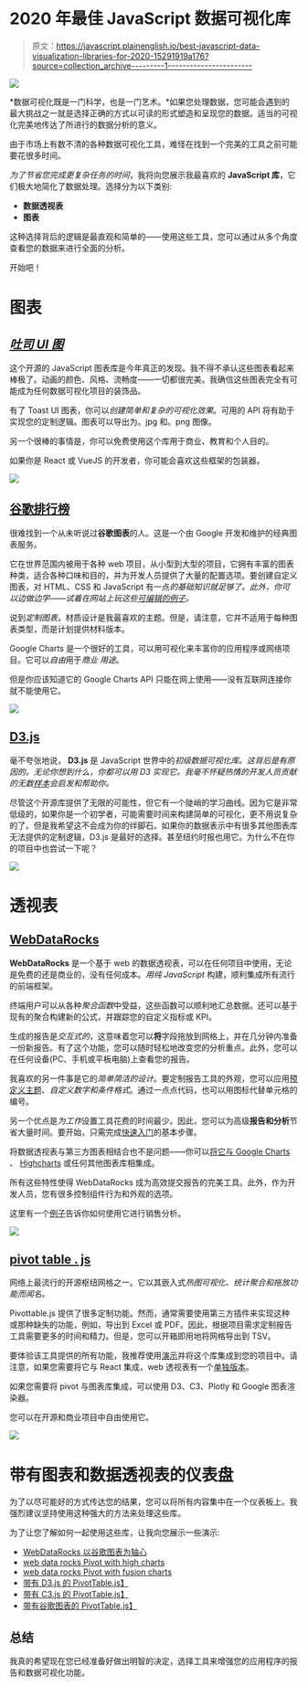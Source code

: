 # 2020 年最佳 JavaScript 数据可视化库

> 原文：<https://javascript.plainenglish.io/best-javascript-data-visualization-libraries-for-2020-15291919a176?source=collection_archive---------1----------------------->

![](img/cad9675c5b5e170357bfbd2b5f3521ff.png)

*数据可视化既是一门科学，也是一门艺术。*如果您处理数据，您可能会遇到的最大挑战之一就是选择正确的方式以可读的形式塑造和呈现您的数据。适当的可视化完美地传达了所进行的数据分析的意义。

由于市场上有数不清的各种数据可视化工具，难怪在找到一个完美的工具之前可能要花很多时间。

*为了节省您完成更复杂任务的时间*，我将向您展示我最喜欢的 **JavaScript 库**，它们极大地简化了数据处理。选择分为以下类别:

*   **数据透视表**
*   **图表**

这种选择背后的逻辑是最直观和简单的——使用这些工具，您可以通过从多个角度查看您的数据来进行全面的分析。

开始吧！

# 图表

## [***吐司 UI 图***](https://ui.toast.com/tui-chart/?r=jspe)

这个开源的 JavaScript 图表库是今年真正的发现。我不得不承认这些图表看起来棒极了。动画的颜色、风格、流畅度——一切都很完美。我确信这些图表完全有可能成为任何数据可视化项目的装饰品。

有了 Toast UI 图表，你可以*创建简单和复杂的可视化效果*。可用的 API 将有助于实现您的定制逻辑。图表可以导出为。jpg 和。png 图像。

另一个很棒的事情是，你可以免费使用这个库用于商业、教育和个人目的。

如果你是 React 或 VueJS 的开发者，你可能会喜欢这些框架的包装器。

![](img/d4615c01bab57fcacb9e724ecd692b21.png)

## [**谷歌排行榜**](https://developers.google.com/chart/?r=jspe)

很难找到一个从未听说过**谷歌图表**的人。这是一个由 Google 开发和维护的经典图表服务。

它在世界范围内被用于各种 web 项目，从小型到大型的项目，它拥有丰富的图表种类，适合各种口味和目的，并为开发人员提供了大量的配置选项。要创建自定义图表，对 HTML、CSS 和 JavaScript 有一点*的基础知识就足够了。此外，你可以边做边学——试着在网站上玩这些[可编辑的例子](https://developers.google.com/chart/interactive/docs/gallery/?r=btpg)。*

说到*定制图表*，材质设计是我最喜欢的主题。但是，请注意，它并不适用于每种图表类型，而是计划提供材料版本。

Google Charts 是一个很好的工具，可以用可视化来丰富你的应用程序或网络项目。它可以*自由*用于*商业* *用途*。

但是你应该知道它的 Google Charts API 只能在网上使用——没有互联网连接你就不能使用它。

![](img/074272da3de711de91a7b744cb71765f.png)

## [**D3.js**](https://d3js.org/?r=btpg)

毫不夸张地说， **D3.js** 是 JavaScript 世界中的*初级数据可视化库。这背后是有原因的。无论你想到什么，你都可以用 D3 实现它。我毫不怀疑热情的开发人员贡献的无数[样本](https://github.com/d3/d3/wiki/Gallery/?r=btpg)会启发和帮助你。*

尽管这个开源库提供了无限的可能性，但它有一个陡峭的学习曲线。因为它是非常低级的，如果你是一个初学者，可能需要时间来构建简单的可视化，更不用说复杂的了。但是我希望这不会成为你的绊脚石。如果你的数据表示中有很多其他图表库无法提供的定制逻辑，D3.js 是最好的选择。甚至纽约时报也用它。为什么不在你的项目中也尝试一下呢？

![](img/6741c41399cc0a43b6c8450aa011f838.png)

# **透视表**

## [**WebDataRocks**](https://www.webdatarocks.com/?r=jspe)

**WebDataRocks** 是一个基于 web 的数据透视表，可以在任何项目中使用，无论是免费的还是商业的，没有任何成本。*用纯 JavaScript* 构建，顺利集成所有流行的前端框架。

终端用户可以从各种*聚合函数*中受益，这些函数可以顺利地汇总数据。还可以基于现有的聚合构建新的公式，并跟踪您的自定义指标或 KPI。

生成的报告是*交互式的*，这意味着您可以**将**字段拖放到网格上，并在几分钟内准备一份新报告。有了这个功能，您可以随时轻松地改变您的分析重点。此外，您可以在任何设备(PC、手机或平板电脑)上查看您的报告。

我喜欢的另一件事是它的*简单简洁的设计*。要定制报告工具的外观，您可以应用[预定义主题](https://www.webdatarocks.com/doc/changing-report-themes/?r=jspe)、*自定义数字和条件格式*。通过一点点代码，也可以用图标代替单元格的编号。

另一个优点是*为工作*设置工具花费的时间最少。因此，您可以为高级**报告和分析**节省大量时间。要开始，只需完成[快速入门](https://www.webdatarocks.com/doc/how-to-start-online-reporting/?r=jspe)的基本步骤。

将数据透视表与第三方图表相结合也不是问题——你可以[将它与 Google Charts](https://www.webdatarocks.com/doc/integration-with-google-charts/?r=jspe) 、 [Highcharts](https://www.webdatarocks.com/doc/integration-with-highcharts/?r=jspe) 或任何其他图表库相集成。

所有这些特性使得 WebDataRocks 成为高效提交报告的完美工具。此外，作为开发人员，您有很多控制组件行为和外观的选项。

这里有一个[例子](https://codepen.io/webdatarocks/pen/PxQpJB)告诉你如何使用它进行销售分析。

![](img/b1b75ec033efc625cf34e1e64e3bf695.png)

## [**pivot table . js**](https://pivottable.js.org/examples/?r=btpg)

网络上最流行的开源枢纽网格之一。它以其嵌入式*热图可视化、统计聚合和拖放功能而闻名。*

Pivottable.js 提供了很多定制功能。然而，通常需要使用第三方插件来实现这种或那种缺失的功能，例如，导出到 Excel 或 PDF。因此，根据项目需求定制报告工具需要更多的时间和精力。但是，您可以开箱即用地将网格导出到 TSV。

要体验该工具提供的所有功能，我推荐使用[演示](https://pivottable.js.org/examples/)并将这个库集成到您的项目中。请注意，如果您需要将它与 React 集成，web 透视表有一个[单独版本](https://react-pivottable.js.org/)。

如果您需要将 pivot 与图表库集成，可以使用 D3、C3、Plotly 和 Google 图表渲染器。

您可以在开源和商业项目中自由使用它。

![](img/01bf1036b1fa6eb80f58bce1e3e236db.png)

# **带有图表和数据透视表的仪表盘**

为了以尽可能好的方式传达您的结果，您可以将所有内容集中在一个仪表板上。我强烈建议坚持使用这种强大的方法来处理这些库。

为了让您了解如何一起使用这些库，让我向您展示一些演示:

*   [WebDataRocks 以谷歌图表为轴心](https://codepen.io/webdatarocks/pen/aPyNJW)
*   [web data rocks Pivot with high charts](https://codepen.io/webdatarocks/pen/gdzWPJ)
*   [web data rocks Pivot with fusion charts](https://codepen.io/webdatarocks/pen/oVpebp)
*   [带有 D3.js 的 PivotTable.js】](https://pivottable.js.org/examples/d3.html)
*   [带有 C3.js 的 PivotTable.js】](https://pivottable.js.org/examples/c3.html)
*   [带有谷歌图表的 PivotTable.js】](https://pivottable.js.org/examples/gchart.html)

## **总结**

我真的希望现在您已经准备好做出明智的决定，选择工具来增强您的应用程序的报告和数据可视化功能。